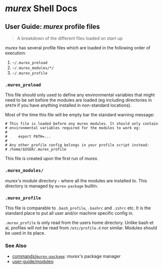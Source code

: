 # _murex_ Shell Docs

## User Guide: _murex_ profile files

> A breakdown of the different files loaded on start up

_murex_ has several profile files which are loaded in the following order of
execution:

1. `~/.murex_preload`
2. `~/.murex_modules/*/`
3. `~/.murex_profile`

### `.murex_preload`

This file should only used to define any environmental variables that might
need to be set before the modules are loaded (eg including directories in
`$PATH` if you have anything installed in non-standard locations).

Most of the time this file will be empty bar the standard warning message:

    # This file is loaded before any murex modules. It should only contain
    # environmental variables required for the modules to work eg:
    #
    #     export PATH=...
    #
    # Any other profile config belongs in your profile script instead:
    # /home/$USER/.murex_profile

This file is created upon the first run of _murex_.

### `.murex_modules/`

_murex_'s module directory - where all the modules are installed
to. This directory is managed by `murex-package` builtin.

### `.murex_profile`

This file is comparable to `.bash_profile`, `.bashrc` and `.zshrc` etc. It
is the standard place to put all user and/or machine specific config in.

`.murex_profile` is only read from the users home directory. Unlike bash et
al, profiles will not be read from `/etc/profile.d` nor similar. Modules
should be used in its place.

### See Also

* [commands/`murex-package`](../commands/murex-package.md):
  _murex_'s package manager
* [user-guide/modules](../user-guide/modules.md):
  